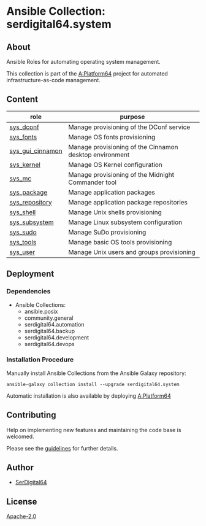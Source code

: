 # Ansible Collection: serdigital64.system

## About

Ansible Roles for automating operating system management.

This collection is part of the [A:Platform64](https://github.com/aplatform64/aplatform64) project for automated infrastructure-as-code management.

## Content

| role                                                                                    | purpose                                                 |
| --------------------------------------------------------------------------------------- | ------------------------------------------------------- |
| [sys_dconf](https://aplatform64.readthedocs.io/en/latest/roles/sys_dconf)               | Manage provisioning of the DConf service                |
| [sys_fonts](https://aplatform64.readthedocs.io/en/latest/roles/sys_fonts)               | Manage OS fonts provisioning                            |
| [sys_gui_cinnamon](https://aplatform64.readthedocs.io/en/latest/roles/sys_gui_cinnamon) | Manage provisioning of the Cinnamon desktop environment |
| [sys_kernel](https://aplatform64.readthedocs.io/en/latest/roles/sys_kernel)             | Manage OS Kernel configuration                          |
| [sys_mc](https://aplatform64.readthedocs.io/en/latest/roles/sys_mc)                     | Manage provisioning of the Midnight Commander tool      |
| [sys_package](https://aplatform64.readthedocs.io/en/latest/roles/sys_package)           | Manage application packages                             |
| [sys_repository](https://aplatform64.readthedocs.io/en/latest/roles/sys_repository)     | Manage application package repositories                 |
| [sys_shell](https://aplatform64.readthedocs.io/en/latest/roles/sys_shell)               | Manage Unix shells provisioning                         |
| [sys_subsystem](https://aplatform64.readthedocs.io/en/latest/roles/sys_subsystem)       | Manage Linux subsystem configuration                    |
| [sys_sudo](https://aplatform64.readthedocs.io/en/latest/roles/sys_sudo)                 | Manage SuDo provisioning                                |
| [sys_tools](https://aplatform64.readthedocs.io/en/latest/roles/sys_tools)               | Manage basic OS tools provisioning                      |
| [sys_user](https://aplatform64.readthedocs.io/en/latest/roles/sys_user)                 | Manage Unix users and groups provisioning               |

## Deployment

### Dependencies

- Ansible Collections:
  - ansible.posix
  - community.general
  - serdigital64.automation
  - serdigital64.backup
  - serdigital64.development
  - serdigital64.devops

### Installation Procedure

Manually install Ansible Collections from the Ansible Galaxy repository:

```shell
ansible-galaxy collection install --upgrade serdigital64.system
```

Automatic installation is also available by deploying [A:Platform64](https://aplatform64.readthedocs.io/en/latest/#deployment)

## Contributing

Help on implementing new features and maintaining the code base is welcomed.

Please see the [guidelines](https://aplatform64.readthedocs.io/en/latest/contributing/CONTRIBUTING/) for further details.

## Author

- [SerDigital64](https://serdigital64.github.io/)

## License

[Apache-2.0](https://www.apache.org/licenses/LICENSE-2.0.txt)
